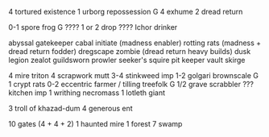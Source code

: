 4 tortured existence
1 urborg repossession G
4 exhume
2 dread return

0-1 spore frog G
???? 1 or 2 drop ????
Ichor drinker

abyssal gatekeeper
cabal initiate (madness enabler)
rotting rats (madness + dread return fodder)
dregscape zombie (dread return heavy builds)
dusk legion zealot
guildsworn prowler
seeker's squire
pit keeper
vault skirge

4 mire triton
4 scrapwork mutt
3-4 stinkweed imp
1-2 golgari brownscale G
1 crypt rats
0-2 eccentric farmer / tilling treefolk G
1/2 grave scrabbler
??? kitchen imp
1 writhing necromass
1 lotleth giant

3 troll of khazad-dum
4 generous ent

10 gates (4 + 4 + 2)
1 haunted mire
1 forest
7 swamp